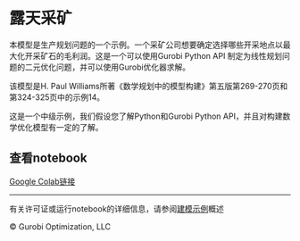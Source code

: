 # 露天采矿

本模型是生产规划问题的一个示例。一个采矿公司想要确定选择哪些开采地点以最大化开采矿石的毛利润。这是一个可以使用Gurobi Python API
制定为线性规划问题的二元优化问题，并可以使用Gurobi优化器求解。

该模型是H. Paul Williams所著《数学规划中的模型构建》第五版第269-270页和第324-325页中的示例14。

这是一个中级示例，我们假设您了解Python和Gurobi Python API，并且对构建数学优化模型有一定的了解。

## 查看notebook

[Google Colab链接](https://colab.research.google.com/github/Gurobi/modeling-examples/blob/master/opencast_mining/opencast_mining.ipynb)


----
有关许可证或运行notebook的详细信息，请参阅[建模示例](../)概述

© Gurobi Optimization, LLC